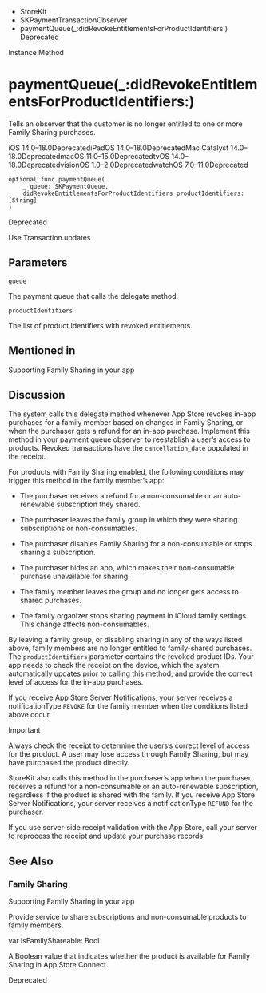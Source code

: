 

- StoreKit
- SKPaymentTransactionObserver
-  paymentQueue(\_:didRevokeEntitlementsForProductIdentifiers:) Deprecated

Instance Method

# paymentQueue(\_:didRevokeEntitlementsForProductIdentifiers:)

Tells an observer that the customer is no longer entitled to one or more Family Sharing purchases.

iOS 14.0–18.0DeprecatediPadOS 14.0–18.0DeprecatedMac Catalyst 14.0–18.0DeprecatedmacOS 11.0–15.0DeprecatedtvOS 14.0–18.0DeprecatedvisionOS 1.0–2.0DeprecatedwatchOS 7.0–11.0Deprecated

``` source
optional func paymentQueue(
    _ queue: SKPaymentQueue,
    didRevokeEntitlementsForProductIdentifiers productIdentifiers: [String]
)
```

Deprecated

Use Transaction.updates

## Parameters 

`queue`  

The payment queue that calls the delegate method.

`productIdentifiers`  

The list of product identifiers with revoked entitlements.

## Mentioned in 

Supporting Family Sharing in your app

## Discussion

The system calls this delegate method whenever App Store revokes in-app purchases for a family member based on changes in Family Sharing, or when the purchaser gets a refund for an in-app purchase. Implement this method in your payment queue observer to reestablish a user’s access to products. Revoked transactions have the `cancellation_date` populated in the receipt.

For products with Family Sharing enabled, the following conditions may trigger this method in the family member’s app:

- The purchaser receives a refund for a non-consumable or an auto-renewable subscription they shared.

- The purchaser leaves the family group in which they were sharing subscriptions or non-consumables.

- The purchaser disables Family Sharing for a non-consumable or stops sharing a subscription.

- The purchaser hides an app, which makes their non-consumable purchase unavailable for sharing.

- The family member leaves the group and no longer gets access to shared purchases.

- The family organizer stops sharing payment in iCloud family settings. This change affects non-consumables.

By leaving a family group, or disabling sharing in any of the ways listed above, family members are no longer entitled to family-shared purchases. The `productIdentifiers` parameter contains the revoked product IDs. Your app needs to check the receipt on the device, which the system automatically updates prior to calling this method, and provide the correct level of access for the in-app purchases.

If you receive App Store Server Notifications, your server receives a notificationType `REVOKE` for the family member when the conditions listed above occur.

Important

Always check the receipt to determine the users’s correct level of access for the product. A user may lose access through Family Sharing, but may have purchased the product directly.

StoreKit also calls this method in the purchaser’s app when the purchaser receives a refund for a non-consumable or an auto-renewable subscription, regardless if the product is shared with the family. If you receive App Store Server Notifications, your server receives a notificationType `REFUND` for the purchaser.

If you use server-side receipt validation with the App Store, call your server to reprocess the receipt and update your purchase records.

## See Also

### Family Sharing

Supporting Family Sharing in your app

Provide service to share subscriptions and non-consumable products to family members.

var isFamilyShareable: Bool

A Boolean value that indicates whether the product is available for Family Sharing in App Store Connect.

Deprecated

